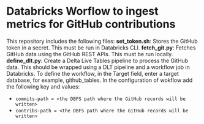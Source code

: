 # Databricks Worflow to ingest metrics for GitHub contributions

This repository includes the following files:
**set_token.sh**: Stores the GitHub token in a secret. This must be run in Databricks CLI.
**fetch_git.py**: Fetches GitHub data using the GitHub REST APIs. This must be run locally.
**define_dlt.py**: Create a Delta Live Tables pipeline to process the GitHub data. This should be wrapped using a DLT pipeline and a workflow job in Databricks. To define the workflow, in the Target field, enter a target database, for example, github_tables. In the configuration of wokflow add the following key and values:
- `commits-path = <the DBFS path where the GitHub records will be written>`
- `contribs-path = <the DBFS path where the GitHub records will be written>`

